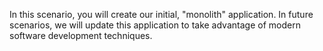 In this scenario, you will create our initial, "monolith" application.  In future scenarios, we will update this application to take advantage of modern software development techniques.